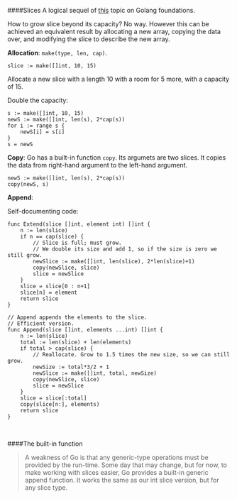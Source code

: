####Slices
A logical sequel of [this](https://github.com/pvlbzn/Today/blob/master/Apr25/golang_foundation.md) topic on Golang foundations.

How to grow slice beyond its capacity? No way. However this can be achieved an equivalent result by allocating a new array, copying the data over, and modifying the slice to describe the new array.

**Allocation**: `make(type, len, cap)`. 

```
slice := make([]int, 10, 15)
```

Allocate a new slice with a length 10 with a room for 5 more, with a capacity of 15.

Double the capacity:

```
s := make([]int, 10, 15)
newS := make([]int, len(s), 2*cap(s))
for i := range s {
    newS[i] = s[i]
}
s = newS
```

**Copy**: Go has a built-in function `copy`. Its argumets are two slices. It copies the data from right-hand argument to the left-hand argument.

```
newS := make([]int, len(s), 2*cap(s))
copy(newS, s)
```

**Append**:

Self-documenting code:

```
func Extend(slice []int, element int) []int {
    n := len(slice)
    if n == cap(slice) {
        // Slice is full; must grow.
        // We double its size and add 1, so if the size is zero we still grow.
        newSlice := make([]int, len(slice), 2*len(slice)+1)
        copy(newSlice, slice)
        slice = newSlice
    }
    slice = slice[0 : n+1]
    slice[n] = element
    return slice
}
```

```
// Append appends the elements to the slice.
// Efficient version.
func Append(slice []int, elements ...int) []int {
    n := len(slice)
    total := len(slice) + len(elements)
    if total > cap(slice) {
        // Reallocate. Grow to 1.5 times the new size, so we can still grow.
        newSize := total*3/2 + 1
        newSlice := make([]int, total, newSize)
        copy(newSlice, slice)
        slice = newSlice
    }
    slice = slice[:total]
    copy(slice[n:], elements)
    return slice
}
```

<br>

####The built-in function
>A weakness of Go is that any generic-type operations must be provided by the run-time. Some day that may change, but for now, to make working with slices easier, Go provides a built-in generic append function. It works the same as our int slice version, but for any slice type.

